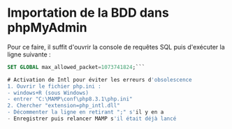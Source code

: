 
# Importation de la BDD dans phpMyAdmin
Pour ce faire, il suffit d'ouvrir la console de requêtes SQL puis d'exécuter la ligne suivante :
```sql
SET GLOBAL max_allowed_packet=1073741824;```

# Activation de Intl pour éviter les erreurs d'obsolescence
1. Ouvrir le fichier php.ini :
- windows+R (sous Windows)
- entrer "C:\MAMP\conf\php8.3.1\php.ini"
2. Chercher "extension=php_intl.dll"
- Décommenter la ligne en retirant ";" s'il y en a
- Enregistrer puis relancer MAMP s'il était déjà lancé